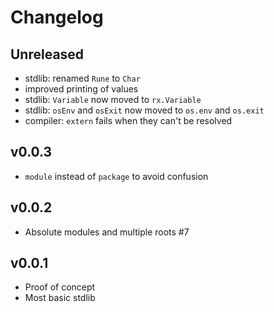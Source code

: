 # Changelog

## Unreleased

- stdlib: renamed `Rune` to `Char`
- improved printing of values
- stdlib: `Variable` now moved to `rx.Variable`
- stdlib: `osEnv` and `osExit` now moved to `os.env` and `os.exit`
- compiler: `extern` fails when they can't be resolved

## v0.0.3

- `module` instead of `package` to avoid confusion

## v0.0.2

- Absolute modules and multiple roots #7

## v0.0.1

- Proof of concept
- Most basic stdlib
